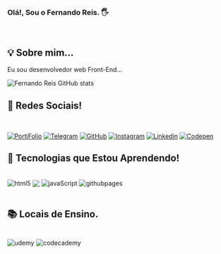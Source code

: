 ### Olá!, Sou o Fernando Reis. 🖐️ 
<br>


## 💡 Sobre mim...

Eu sou desenvolvedor web Front-End...<br>

![Fernando Reis GitHub stats](https://github-readme-stats.vercel.app/api?username=FernandoReis55&show_icons=true&theme=dracula)

## 🔗 Redes Sociais!
<br>

[![PortiFolio](https://img.shields.io/badge/my_portfolio-000?style=for-the-badge&logo=ko-fi&logoColor=white)](https://bityli.com/sGfcY)
[![Telegram](https://img.shields.io/badge/Telegram-2CA5E0?style=for-the-badge&logo=telegram&logoColor=white)](https://bityli.com/FFDRj)
[![GitHub](https://img.shields.io/badge/GitHub-100000?style=for-the-badge&logo=github&logoColor=white)](https://bityli.com/iiy5O)
[![Instagram](https://img.shields.io/badge/Instagram-E4405F?style=for-the-badge&logo=instagram&logoColor=white)](https://bityli.com/cvOfL)
[![Linkedin](https://img.shields.io/badge/LinkedIn-0077B5?style=for-the-badge&logo=linkedin&logoColor=white)](https://bityli.com/44ExA)
[![Codepen](https://img.shields.io/badge/Codepen-000000?style=for-the-badge&logo=codepen&logoColor=white)](https://bityli.com/CDM57)
<br>

## 🧠 Tecnologias que Estou Aprendendo!

<div style="display: inline_block"><br>
    <img align="center" alt="html5" src="https://img.shields.io/badge/HTML5-E34F26?style=for-the-badge&logo=html5&logoColor=white">
<img align="center" src="https://img.shields.io/badge/CSS-239120?&style=for-the-badge&logo=css3&logoColor=white">
<img align="center" alt="javaScript" src="https://img.shields.io/badge/JavaScript-F7DF1E?style=for-the-badge&logo=javascript&logoColor=black">
<img align="center" alt="githubpages" src="https://img.shields.io/badge/GitHub%20Pages-222222?style=for-the-badge&logo=GitHub%20Pages&logoColor=white">

</div>

<br>

## 📚 Locais de Ensino.

<div><br>
    <img align="center" alt="udemy" src="https://img.shields.io/badge/Udemy-EC5252?style=for-the-badge&logo=Udemy&logoColor=white">
<img align="center" alt="codecademy" src="https://img.shields.io/badge/Codecademy-FFF0E5?style=for-the-badge&logo=codecademy&logoColor=black">



</div>


